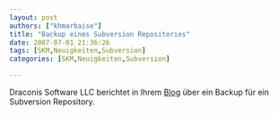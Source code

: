 ```yaml
---
layout: post
authors: ["khmarbaise"]
title: "Backup eines Subversion Repositories"
date: 2007-07-01 21:36:26
tags: [SKM,Neuigkeiten,Subversion]
categories: [SKM,Neuigkeiten,Subversion]

---
```

Draconis Software LLC berichtet in Ihrem <a href="http://www.dracoware.com/blog/2007/04/30/backing-up-a-subversion-repository/">Blog</a> über ein Backup für ein Subversion Repository.
